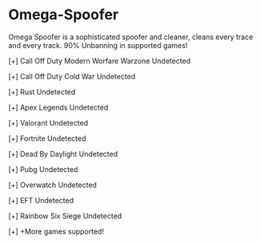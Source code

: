 # Omega-Spoofer
Omega Spoofer is a sophisticated spoofer and cleaner, cleans every trace and every track. 90% Unbanning in supported games!

[+] Call Off Duty Modern Worfare Warzone
Undetected

[+] Call Off Duty Cold War
Undetected

[+] Rust
Undetected

[+] Apex Legends
Undetected

[+] Valorant
Undetected

[+] Fortnite
Undetected

[+] Dead By Daylight
Undetected

[+] Pubg
Undetected

[+] Overwatch
Undetected

[+] EFT
Undetected

[+] Rainbow Six Siege
Undetected

[+] +More games supported!
